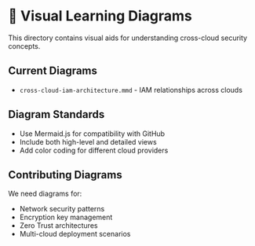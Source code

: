 # 🎨 Visual Learning Diagrams

This directory contains visual aids for understanding cross-cloud security concepts.

## Current Diagrams
- `cross-cloud-iam-architecture.mmd` - IAM relationships across clouds

## Diagram Standards
- Use Mermaid.js for compatibility with GitHub
- Include both high-level and detailed views
- Add color coding for different cloud providers

## Contributing Diagrams
We need diagrams for:
- Network security patterns
- Encryption key management
- Zero Trust architectures
- Multi-cloud deployment scenarios
